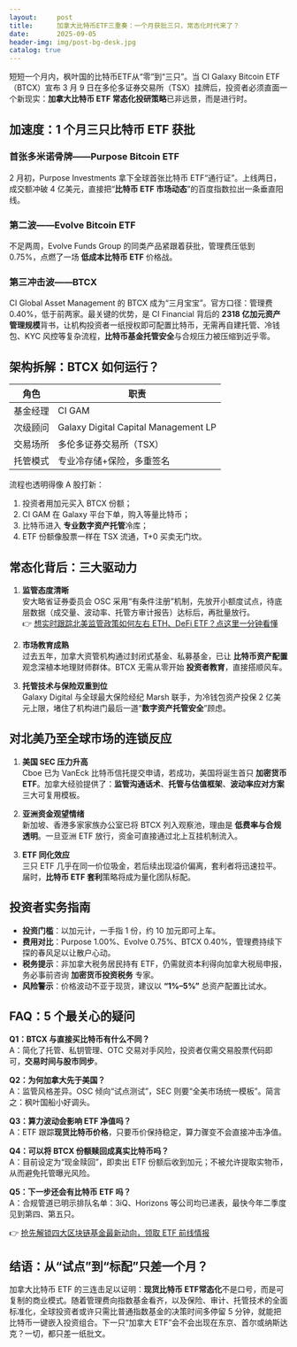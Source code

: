 ```yaml
---
layout:     post
title:      加拿大比特币ETF三重奏：一个月获批三只，常态化时代来了？
date:       2025-09-05
header-img: img/post-bg-desk.jpg
catalog: true
---
```


短短一个月内，枫叶国的比特币ETF从“零”到“三只”。当 CI Galaxy Bitcoin ETF（BTCX）宣布 3 月 9 日在多伦多证券交易所（TSX）挂牌后，投资者必须直面一个新现实：**加拿大比特币 ETF 常态化投研策略**已非远景，而是进行时。

## 加速度：1 个月三只比特币 ETF 获批

### 首张多米诺骨牌——Purpose Bitcoin ETF
2 月初，Purpose Investments 拿下全球首张比特币 ETF“通行证”。上线两日，成交额冲破 4 亿美元，直接把“**比特币 ETF 市场动态**”的百度指数拉出一条垂直阳线。

### 第二波——Evolve Bitcoin ETF
不足两周，Evolve Funds Group 的同类产品紧跟着获批，管理费压低到 0.75%，点燃了一场 **低成本比特币 ETF** 价格战。

### 第三冲击波——BTCX
CI Global Asset Management 的 BTCX 成为“三月宝宝”。官方口径：管理费 0.40%，低于前两家。最关键的优势，是 CI Financial 背后的 **2318 亿加元资产管理规模**背书，让机构投资者一纸授权即可配置比特币，无需再自建托管、冷钱包、KYC 风控等复杂流程，**比特币基金托管安全**与合规压力被压缩到近乎零。

## 架构拆解：BTCX 如何运行？

| 角色 | 职责 |
|---|---|
| 基金经理 | CI GAM |
| 次级顾问 | Galaxy Digital Capital Management LP |
| 交易场所 | 多伦多证券交易所（TSX） |
| 托管模式 | 专业冷存储+保险，多重签名 |

流程也透明得像 A 股打新：  
1. 投资者用加元买入 BTCX 份额；  
2. CI GAM 在 Galaxy 平台下单，购入等量比特币；  
3. 比特币进入 **专业数字资产托管**冷库；  
4. ETF 份额像股票一样在 TSX 流通，T+0 买卖无门坎。

## 常态化背后：三大驱动力

1. **监管态度清晰**  
   安大略省证券委员会 OSC 采用“有条件注册”机制，先放开小额度试点，待底层数据（成交量、波动率、托管方审计报告）达标后，再批量放行。  
   👉 [想实时跟踪北美监管政策如何左右 ETH、DeFi ETF？点这里一分钟看懂](https://okxdog.com/)

2. **市场教育成熟**  
   过去五年，加拿大资管机构通过封闭式基金、私募基金，已让 **比特币资产配置**观念深植本地理财师群体。BTCX 无需从零开始 **投资者教育**，直接搭顺风车。

3. **托管技术与保险双重到位**  
   Galaxy Digital 与全球最大保险经纪 Marsh 联手，为冷钱包资产投保 2 亿美元上限，堵住了机构进门最后一道“**数字资产托管安全**”顾虑。

## 对北美乃至全球市场的连锁反应

1. **美国 SEC 压力升高**  
   Cboe 已为 VanEck 比特币信托提交申请，若成功，美国将诞生首只 **加密货币 ETF**。加拿大经验提供了：**监管沟通话术**、**托管与估值框架**、**波动率应对方案**三大可复用模板。

2. **亚洲资金观望情绪**  
   新加坡、香港多家家族办公室已将 BTCX 列入观察池，理由是 **低费率与合规透明**。一旦亚洲 ETF 放行，资金可直接通过北上互挂机制流入。

3. **ETF 同化效应**  
   三只 ETF 几乎在同一价位吸金，若后续出现溢价偏离，套利者将迅速拉平。届时，**比特币 ETF 套利**策略将成为量化团队标配。

## 投资者实务指南

- **投资门槛**：以加元计，一手指 1 份，约 10 加元即可上车。  
- **费用对比**：Purpose 1.00%、Evolve 0.75%、BTCX 0.40%，管理费持续下探的春风足以让散户心动。  
- **税务提示**：非加拿大税务居民持有 ETF，仍需就资本利得向加拿大税局申报，务必事前咨询 **加密货币投资税务** 专家。  
- **风险警示**：价格波动不亚于现货，建议以 **“1%–5%”** 总资产配置比试水。

## FAQ：5 个最关心的疑问

**Q1：BTCX 与直接买比特币有什么不同？**  
A：简化了托管、私钥管理、OTC 交易对手风险，投资者仅需交易股票代码即可，**交易时间与股市同步**。

**Q2：为何加拿大先于美国？**  
A：监管风格差异。OSC 倾向“试点测试”，SEC 则要“全美市场统一模板”。简言之：枫叶国船小好调头。

**Q3：算力波动会影响 ETF 净值吗？**  
A：ETF 跟踪**现货比特币价格**，只要币价保持稳定，算力骤变不会直接冲击净值。

**Q4：可以将 BTCX 份额赎回成真实比特币吗？**  
A：目前设定为“现金赎回”，即卖出 ETF 份额后收到加元；不被允许提取实物币，从而避免托管曝光风险。

**Q5：下一步还会有比特币 ETF 吗？**  
A：合规管道已明示排队名单：3iQ、Horizons 等公司均已递表，最快今年二季度见到第四、第五只。  

👉 [抢先解锁四大区块链基金最新动向，领取 ETF 前线情报](https://okxdog.com/)

## 结语：从“试点”到“标配”只差一个月？

加拿大比特币 ETF 的三连击足以证明：**现货比特币 ETF常态化**不是口号，而是可复制的商业模式。随着管理费向指数基金看齐，以及保险、审计、托管技术的全面标准化，全球投资者或许只需比普通指数基金的决策时间多停留 5 分钟，就能把比特币一键嵌入投资组合。下一只“加拿大 ETF”会不会出现在东京、首尔或纳斯达克？一切，都只差一纸批文。